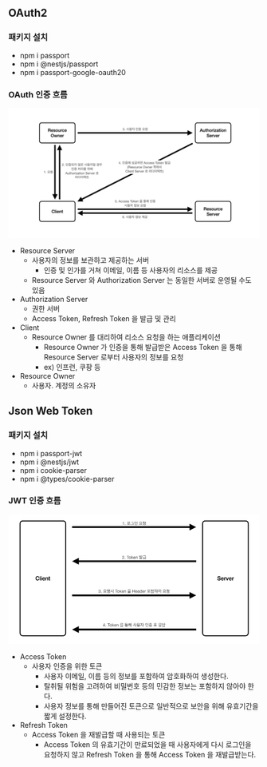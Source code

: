 ## OAuth2
### 패키지 설치
- npm i passport
- npm i @nestjs/passport
- npm i passport-google-oauth20

### OAuth 인증 흐름
![img.png](img/oauth2.png)
- Resource Server
  - 사용자의 정보를 보관하고 제공하는 서버
    - 인증 및 인가를 거쳐 이메일, 이름 등 사용자의 리소스를 제공
  - Resource Server 와 Authorization Server 는 동일한 서버로 운영될 수도 있음
- Authorization Server
  - 권한 서버
  - Access Token, Refresh Token 을 발급 및 관리
- Client
  - Resource Owner 를 대리하여 리소스 요청을 하는 애플리케이션
    - Resource Owner 가 인증을 통해 발급받은 Access Token 을 통해 Resource Server 로부터 사용자의 정보를 요청
    - ex) 인프런, 쿠팡 등
- Resource Owner
  - 사용자. 계정의 소유자

## Json Web Token
### 패키지 설치
- npm i passport-jwt
- npm i @nestjs/jwt
- npm i cookie-parser 
- npm i @types/cookie-parser

### JWT 인증 흐름
![img.png](img/jwt.png)
- Access Token
  - 사용자 인증을 위한 토큰
    - 사용자 이메일, 이름 등의 정보를 포함하여 암호화하여 생성한다.
    - 탈취될 위험을 고려하여 비밀번호 등의 민감한 정보는 포함하지 않아야 한다.
    - 사용자 정보를 통해 만들어진 토큰으로 일반적으로 보안을 위해 유효기간을 짧게 설정한다.
- Refresh Token
  - Access Token 을 재발급할 때 사용되는 토큰
    - Access Token 의 유효기간이 만료되었을 때 사용자에게 다시 로그인을 요청하지 않고 Refresh Token 을 통해 Access Token 을 재발급받는다.